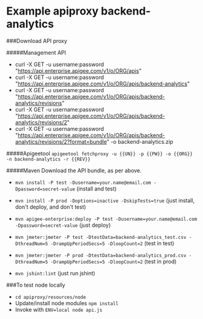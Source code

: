 # Example apiproxy backend-analytics

###Download API proxy

#####Management API 
* curl -X GET -u username:password "https://api.enterprise.apigee.com/v1/o/ORG/apis"
* curl -X GET -u username:password "https://api.enterprise.apigee.com/v1/o/ORG/apis/backend-analytics"
* curl -X GET -u username:password "https://api.enterprise.apigee.com/v1/o/ORG/apis/backend-analytics/revisions"
* curl -X GET -u username:password "https://api.enterprise.apigee.com/v1/o/ORG/apis/backend-analytics/revisions/2"
* curl -X GET -u username:password "https://api.enterprise.apigee.com/v1/o/ORG/apis/backend-analytics/revisions/2?format=bundle" -o backend-analytics.zip

#####Apigeetool
```apigeetool fetchproxy -u {{UN}} -p {{PW}} -o {{ORG}} -n backend-analytics -r {{REV}}```

#####Maven
Download the API bundle, as per above.

* ```mvn install -P test -Dusername=your.name@email.com -Dpassword=secret-value``` (install and test)
* ```mvn install -P prod -Doptions=inactive -DskipTests=true``` (just install, don't deploy, and don't test)
* ```mvn apigee-enterprise:deploy -P test -Dusername=your.name@email.com -Dpassword=secret-value``` (just deploy)

* ```mvn jmeter:jmeter -P test -DtestData=backend-analytics_test.csv -DthreadNum=5 -DrampUpPeriodSecs=5 -DloopCount=2``` (test in test)
* ```mvn jmeter:jmeter -P prod -DtestData=backend-analytics_prod.csv -DthreadNum=5 -DrampUpPeriodSecs=5 -DloopCount=2``` (test in prod)

* ```mvn jshint:lint``` (just run jshint)

###To test node locally
* ```cd apiproxy/resources/node```
* Update/install node modules ```npm install```
* Invoke with ```ENV=local node api.js```

